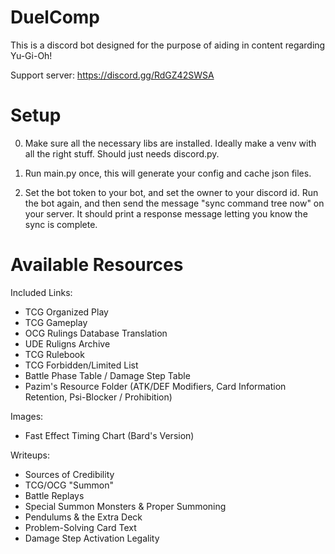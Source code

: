 # DuelComp
This is a discord bot designed for the purpose of aiding in content regarding Yu-Gi-Oh!

Support server: https://discord.gg/RdGZ42SWSA


# Setup

0) Make sure all the necessary libs are installed. Ideally make a venv with all the right stuff. Should just needs discord.py.

1) Run main.py once, this will generate your config and cache json files.

2) Set the bot token to your bot, and set the owner to your discord id. Run the bot again, and then send the message "sync command tree now" on your server. It should print a response message letting you know the sync is complete.



# Available Resources

Included Links:
- TCG Organized Play
- TCG Gameplay
- OCG Rulings Database Translation
- UDE Ruligns Archive
- TCG Rulebook
- TCG Forbidden/Limited List
- Battle Phase Table / Damage Step Table
- Pazim's Resource Folder (ATK/DEF Modifiers, Card Information Retention, Psi-Blocker / Prohibition)

Images:
- Fast Effect Timing Chart (Bard's Version)

Writeups:
- Sources of Credibility
- TCG/OCG "Summon"
- Battle Replays
- Special Summon Monsters & Proper Summoning
- Pendulums & the Extra Deck
- Problem-Solving Card Text
- Damage Step Activation Legality
